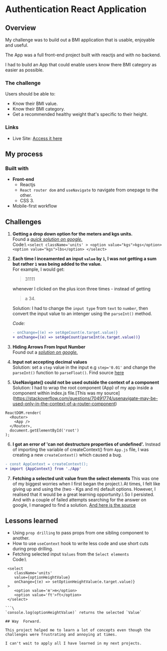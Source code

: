 # Authentication React Application 

## Overview
My challenge was to build out a BMI application that is usable, enjoyable and useful. 

The App was a full front-end project built with reactjs and with no backend.

I had to build an App that could enable users know there BMI category as easier as possible. 

### The challenge

Users should be able to:

- Know their BMI value.
- Know their BMI category.
- Get a recommended healthy weight that's specific to their height.

### Links

- Live Site: [Access it here](https://asuman315.github.io/get-bmi)

## My process

### Built with

- **Front-end**
  - Reactjs
  - `React router dom` and `useNavigate` to navigate from onepage to the other.
  - CSS 3.
- Mobile-first workflow

## Challenges
1. **Getting a drop down option for the meters and kgs units.**\
   Found a [*quick solution on google.*](https://educba.com/html-form-elements)\
   Code:\   ```<select className='units' >
                <option value="kgs">kgs</option>
                <option value="kgs">lbs</option>
              </select>```

2. **Each time I inceamented an input `value` by `1`, I was not getting a sum but rather `1` was being added to the value.**\
   For example, I would get: 
   >31111 

   whenever I clicked on the plus icon three times - instead of getting 

   >a 34.  

   Solution: I had to change the `input type` from `text` to `number`, then convert the input value to an intenger using the `parseInt()` method. 

   *Code:* 
   ```diff
   - onChange={(e) => setAgeCount(e.target.value)}
   + onChange={(e) => setAgeCount(parseInt(e.target.value))}
   ```

3. **Hiding Arrows From Input Number**\
  Found out a [*solution on google.*](https://www.w3schools.com/howto/howto_css_hide_arrow_number.asp)

4. **Input not accepting decimal values**\
   Solution: set a `step` value in the input e.g `step='0.01'` and change the `parseInt()` function to `parseFloat()`. Find source [here](https://developer.mozilla.org/en-US/docs/Web/HTML/Element/input/number)  

5. **UseNavigate() could not be used outside the context of a <Router> component**\
Solution: I had to wrap the root component (App) of my app inside a <Router> component within index.js file.\[This was my source](https://stackoverflow.com/questions/70491774/usenavigate-may-be-used-only-in-the-context-of-a-router-component)  
```
ReactDOM.render(
  <Router>
    <App />
  </Router>,
  document.getElementById('root')
);
```
6. **I got an error of 'can not destructure properties of undefined'.**
  Instead of importing the variable of createContext() from `App.js` file, I was creating a new `createContext()` which caused a bug.
  ```diff
  - const AppContext = createContext();
  + import {AppContext} from './App'
  ```

7. **Fetching a selected unit value from the select elements** 
  This was one of my biggest worries when I first began the project.\ 
  At times, I felt like giving up and using the (two - Kgs and m) default options. However, I realised that it would be a great learning opportunity.\ 
  So I persisted. And with a couple of failed attempts searching for the answer on google, I managed to find a solution. [And here is the source](https://www.pluralsight.com/guides/how-to-get-selected-value-from-a-mapped-select-input-in-react) 

  ## Lessons learned
  - Using `prop drilling` to pass props from one sibling component to another.
  - How to use `useContext` hook to write less code and use short cuts during prop drilling.
  - Fetching selected input `Values` from the `Select elements`\
  Code:\ 
  ```
   <select 
      className='units'
      value={optionHeightValue}
      onChange={(e) => setOptionHeightValue(e.target.value)}
   >
      <option value='m'>m</option>
      <option value='ft'>ft</option>
   </select>
   
  ```\
  `console.log(optionHeightValue)` returns the selected `Value`

  ## Way  Forward.

  This project helped me to learn a lot of concepts even though the challenges were frustrating and annoying at times.

  I can't wait to apply all I have learned in my next projects.